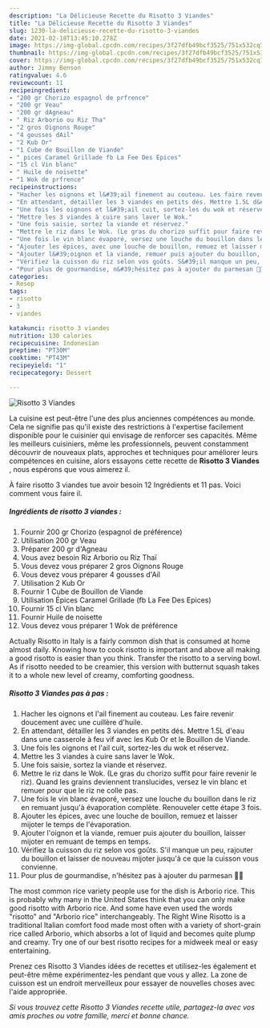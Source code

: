 ```yaml
---
description: "La Délicieuse Recette du Risotto 3 Viandes"
title: "La Délicieuse Recette du Risotto 3 Viandes"
slug: 1230-la-delicieuse-recette-du-risotto-3-viandes
date: 2021-02-18T13:45:10.278Z
image: https://img-global.cpcdn.com/recipes/3f27dfb49bcf3525/751x532cq70/risotto-3-viandes-photo-principale-de-la-recette.jpg
thumbnail: https://img-global.cpcdn.com/recipes/3f27dfb49bcf3525/751x532cq70/risotto-3-viandes-photo-principale-de-la-recette.jpg
cover: https://img-global.cpcdn.com/recipes/3f27dfb49bcf3525/751x532cq70/risotto-3-viandes-photo-principale-de-la-recette.jpg
author: Jimmy Benson
ratingvalue: 4.6
reviewcount: 11
recipeingredient:
- "200 gr Chorizo espagnol de prfrence"
- "200 gr Veau"
- "200 gr dAgneau"
- " Riz Arborio ou Riz Tha"
- "2 gros Oignons Rouge"
- "4 gousses dAil"
- "2 Kub Or"
- "1 Cube de Bouillon de Viande"
- " pices Caramel Grillade fb La Fee Des Epices"
- "15 cl Vin blanc"
- " Huile de noisette"
- "1 Wok de prfrence"
recipeinstructions:
- "Hacher les oignons et l&#39;ail finement au couteau. Les faire revenir doucement avec une cuillère d&#39;huile."
- "En attendant, détailler les 3 viandes en petits dés. Mettre 1.5L d&#39;eau dans une casserole à feu vif avec les Kub Or et le Bouillon de Viande."
- "Une fois les oignons et l&#39;ail cuit, sortez-les du wok et réservez."
- "Mettre les 3 viandes à cuire sans laver le Wok."
- "Une fois saisie, sortez la viande et réservez."
- "Mettre le riz dans le Wok. (Le gras du chorizo suffit pour faire revenir le riz). Quand les grains deviennent translucides, versez le vin blanc et remuer pour que le riz ne colle pas."
- "Une fois le vin blanc évaporé, versez une louche du bouillon dans le riz en remuant jusqu&#39;à évaporation complète. Renouveler cette étape 3 fois."
- "Ajouter les épices, avec une louche de bouillon, remuez et laisser mijoter le temps de l&#39;évaporation."
- "Ajouter l&#39;oignon et la viande, remuer puis ajouter du bouillon, laisser mijoter en remuant de temps en temps."
- "Vérifiez la cuisson du riz selon vos goûts. S&#39;il manque un peu, rajouter du bouillon et laisser de nouveau mijoter jusqu&#39;à ce que la cuisson vous convienne."
- "Pour plus de gourmandise, n&#39;hésitez pas à ajouter du parmesan 🤫🤪"
categories:
- Resep
tags:
- risotto
- 3
- viandes

katakunci: risotto 3 viandes 
nutrition: 130 calories
recipecuisine: Indonesian
preptime: "PT30M"
cooktime: "PT43M"
recipeyield: "1"
recipecategory: Dessert

---
```



![Risotto 3 Viandes](https://img-global.cpcdn.com/recipes/3f27dfb49bcf3525/751x532cq70/risotto-3-viandes-photo-principale-de-la-recette.jpg)

La cuisine est peut-être l'une des plus anciennes compétences au monde. Cela ne signifie pas qu'il existe des restrictions à l'expertise facilement disponible pour le cuisinier qui envisage de renforcer ses capacités. Même les meilleurs cuisiniers, même les professionnels, peuvent constamment découvrir de nouveaux plats, approches et techniques pour améliorer leurs compétences en cuisine, alors essayons cette recette de <strong> Risotto 3 Viandes </strong>, nous espérons que vous aimerez il.

<!--inarticleads1-->

À faire risotto 3 viandes tue avoir besoin 12 Ingrédients et 11 pas. Voici comment vous faire il.

##### Ingrédients de risotto 3 viandes :

1. Fournir 200 gr Chorizo (espagnol de préférence)
1. Utilisation 200 gr Veau
1. Préparer 200 gr d&#39;Agneau
1. Vous avez besoin  Riz Arborio ou Riz Thaï
1. Vous devez vous préparer 2 gros Oignons Rouge
1. Vous devez vous préparer 4 gousses d&#39;Ail
1. Utilisation 2 Kub Or
1. Fournir 1 Cube de Bouillon de Viande
1. Utilisation  Épices Caramel Grillade (fb La Fee Des Epices)
1. Fournir 15 cl Vin blanc
1. Fournir  Huile de noisette
1. Vous devez vous préparer 1 Wok de préférence


Actually Risotto in Italy is a fairly common dish that is consumed at home almost daily. Knowing how to cook risotto is important and above all making a good risotto is easier than you think. Transfer the risotto to a serving bowl. As if risotto needed to be creamier, this version with butternut squash takes it to a whole new level of creamy, comforting goodness. 

<!--inarticleads2-->

##### Risotto 3 Viandes pas à pas :

1. Hacher les oignons et l&#39;ail finement au couteau. Les faire revenir doucement avec une cuillère d&#39;huile.
1. En attendant, détailler les 3 viandes en petits dés. Mettre 1.5L d&#39;eau dans une casserole à feu vif avec les Kub Or et le Bouillon de Viande.
1. Une fois les oignons et l&#39;ail cuit, sortez-les du wok et réservez.
1. Mettre les 3 viandes à cuire sans laver le Wok.
1. Une fois saisie, sortez la viande et réservez.
1. Mettre le riz dans le Wok. (Le gras du chorizo suffit pour faire revenir le riz). Quand les grains deviennent translucides, versez le vin blanc et remuer pour que le riz ne colle pas.
1. Une fois le vin blanc évaporé, versez une louche du bouillon dans le riz en remuant jusqu&#39;à évaporation complète. Renouveler cette étape 3 fois.
1. Ajouter les épices, avec une louche de bouillon, remuez et laisser mijoter le temps de l&#39;évaporation.
1. Ajouter l&#39;oignon et la viande, remuer puis ajouter du bouillon, laisser mijoter en remuant de temps en temps.
1. Vérifiez la cuisson du riz selon vos goûts. S&#39;il manque un peu, rajouter du bouillon et laisser de nouveau mijoter jusqu&#39;à ce que la cuisson vous convienne.
1. Pour plus de gourmandise, n&#39;hésitez pas à ajouter du parmesan 🤫🤪


The most common rice variety people use for the dish is Arborio rice. This is probably why many in the United States think that you can only make good risotto with Arborio rice. And some have even used the words &#34;risotto&#34; and &#34;Arborio rice&#34; interchangeably. The Right Wine Risotto is a traditional Italian comfort food made most often with a variety of short-grain rice called Arborio, which absorbs a lot of liquid and becomes quite plump and creamy. Try one of our best risotto recipes for a midweek meal or easy entertaining. 

<!--inarticleads1-->

<p>
Prenez ces Risotto 3 Viandes idées de recettes et utilisez-les également et peut-être même expérimentez-les pendant que vous y allez. La zone de cuisson est un endroit merveilleux pour essayer de nouvelles choses avec l'aide appropriée.
</p>

<p>
<i>Si vous trouvez cette Risotto 3 Viandes recette utile, partagez-la avec vos amis proches ou votre famille, merci et bonne chance.</i>
</p>
